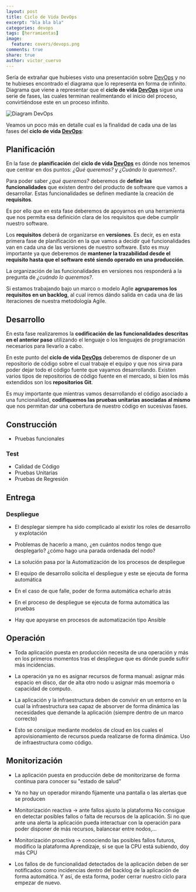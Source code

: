 ```yaml
---
layout: post
title: Ciclo de Vida DevOps
excerpt: "bla bla bla"
categories: devops
tags: [herramientas]
image:
  feature: covers/devops.png
comments: true
share: true
author: victor_cuervo
---
```


Sería de extrañar que hubieses visto una presentación sobre [DevOps][DevOps] y no te hubieses encontrado el diagrama que lo representa en forma de infinito. Diagrama que viene a representar que el **ciclo de vida [DevOps][DevOps]** sigue una serie de fases, las cuales terminan realimentando el inicio del proceso, convirtiéndose este en un proceso infinito.

![Diagram DevOps]({{site.url}}/images/devops/devops.png)

Veamos un poco más en detalle cual es la finalidad de cada una de las fases del **ciclo de vida [DevOps][DevOps]**:

## Planificación
En la fase de **planificación** del **ciclo de vida [DevOps][DevOps]** es dónde nos tenemos que centrar en dos puntos: *¿Qué queremos?* y *¿Cuándo lo queremos?*.

Para poder saber *¿qué queremos?* deberemos de **definir las funcionalidades** que existen dentro del producto de software que vamos a desarrollar. Estas funcionalidades se definen mediante la creación de **requisitos**.

Es por ello que en esta fase deberemos de apoyarnos en una herramienta que nos permita esa definición clara de los requisitos que debe cumplir nuestro software.

Los **requisitos** deberá de organizarse en **versiones**. Es decir, es en esta primera fase de planificación en la que vamos a decidir qué funcionalidades van en cada una de las versiones de nuestro software. Esto es muy importante ya que deberemos de **mantener la trazabilidad desde el requisito hasta que el software esté siendo operado en una producción**.

La organización de las funcionalidades en versiones nos responderá a la pregunta de *¿cuándo lo queremos?*.

Si estamos trabajando bajo un marco o modelo Agile **agruparemos los requisitos en un backlog**, al cual iremos dándo salida en cada una de las iteraciones de nuestra metodología Agile.

## Desarrollo
En esta fase realizaremos la **codificación de las funcionalidades descritas en el anterior paso** utilizando el lenguaje o los lenguajes de programación necesarios para llevarlo a cabo.

En este punto del **ciclo de vida [DevOps][DevOps]** deberemos de disponer de un repositorio de código sobre el cual trabaje el equipo y que nos sirva para poder dejar todo el código fuente que vayamos desarrollando. Existen varios tipos de repositorios de código fuente en el mercado, si bien los más extendidos son los **repositorios Git**.

Es muy importante que mientras vamos desarrollando el código asociado a una funcionalidad, **codifiquemos las pruebas unitarias asociadas al mismo** que nos permitan dar una cobertura de nuestro código en sucesivas fases.


## Construcción

* Pruebas funcionales

### Test

* Calidad de Código
* Pruebas Unitarias
* Pruebas de Regresión




## Entrega

### Despliegue

* El desplegar siempre ha sido complicado al existir los roles de desarrollo y explotación
* Problemas de hacerlo a mano, ¿en cuántos nodos tengo que desplegarlo? ¿cómo hago una parada ordenada del nodo?
* La solución pasa por la Automatización de los procesos de despliegue
* El equipo de desarrollo solicita el despliegue y este se ejecuta de forma automática
* En el caso de que falle, poder de forma automática echarlo atrás
* En el proceso de despliegue se ejecuta de forma automática las pruebas

* Hay que apoyarse en procesos de automatización tipo Ansible

## Operación
* Toda aplicación puesta en producción necesita de una operación y más en los primeros momentos tras el despliegue que es dónde puede sufrir más incidencias.

* La operación ya no es asignar recursos de forma manual: asignar más espacio en disco, dar de alta otro nodo u asignar más moemoria o capacidad de computo.

* La aplicación y la infraestructura deben de convivir en un entorno en la cual la infraestructura sea capaz de absorver de forma dinámica las necesidades que demande la aplicación (siempre dentro de un marco correcto)

* Esto se consigue mediante modelos de cloud en los cuales el aprovisionamiento de recursos pueda realizarse de forma dinámica. Uso de infraestructura como código.


## Monitorización

* La aplicación puesta en producción debe de monitorizarse de forma continua para conocer su "estado de salud"
* Ya no hay un operador mirando fíjamente una pantalla o las alertas que se producen

* Monitorización reactiva -> ante fallos ajusto la plataforma
No consigue en detectar posibles fallos o falta de recursos de la aplicación. Si no que ante una alerta la aplicación pueda interactuar con la operación para poder disponer de más recursos, balancear entre nodos,...

* Monitorización proactiva -> conociendo las posibles fallos futuros, modifico la plataforma
Aprendizaje, si se que la CPU está subiendo, doy más CPU


* Los fallos de de funcionalidad detectados de la aplicación deben de ser notificados como incidencias dentro del backlog de la aplicación de forma automática. Y así, de esta forma, poder cerrar nuestro ciclo para empezar de nuevo.



[DevOps]: {{site.url}}/devops/que-es-devops/
